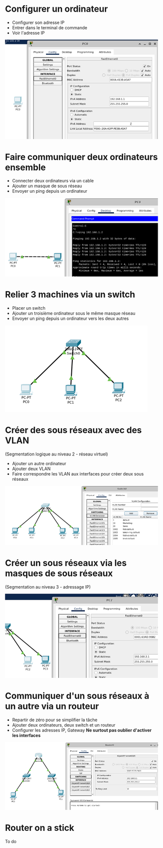 # Configurer un ordinateur
- Configurer son adresse IP
- Entrer dans le terminal de commande
- Voir l'adresse IP

![Configure IP of a computer](1.png "Configure IP of a computer")

# Faire communiquer deux ordinateurs ensemble
- Connecter deux ordinateurs via un cable
- Ajouter un masque de sous réseau
- Envoyer un ping depuis un ordinateur

![2 computers linked, PC0 ping PC1](2.png "2 computers linked, PC0 ping PC1")

# Relier 3 machines via un switch
- Placer un switch
- Ajouter un troisième ordinateur sous le même masque réseau
- Envoyer un ping depuis un ordinateur vers les deux autres

![3 computers linked by a switch](3.png "3 computers linked by a switch")

# Créer des sous réseaux avec des VLAN
(Segmentation logique au niveau 2 - réseau virtuel)

- Ajouter un autre ordinateur
- Ajouter deux VLAN
- Faire correspondre les VLAN aux interfaces pour créer deux sous réseaux

![2 computers per subnetwork with VLAN](4.png "2 computers per subnetwork with VLAN")

# Créer un sous réseaux via les masques de sous réseaux
(Segmentation au niveau 3 - adressage IP)

![create a new subnetwork just with IP and netmask](5.png "create a new subnetwork just with IP and netmask")

# Communiquer d'un sous réseaux à un autre via un routeur

- Repartir de zéro pour se simplifier la tâche
- Ajouter deux ordinateurs, deux switch et un routeur
- Configurer les adresses IP, Gateway
**Ne surtout pas oublier d'activer les interfaces**

![2 computer in a separate network that communicate through a gateway with a router](6.png "2 computer in a separate network that communicate through a gateway with a router")

# Router on a stick
To do